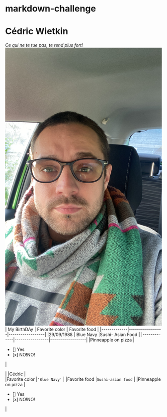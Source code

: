 # markdown-challenge
# Cédric Wietkin
*Ce qui ne te tue pas, te rend plus fort!*
<img src="tof.JPG">
| My BirthDAy | Favorite color  | Favorite food    |
|-------------|-----------------|------------------|
|29/09/1988   | Blue Navy       |Sushi- Asian Food |
|-------------|-----------------|------------------|
|Pinneapple on pizza | <ul><li>[] Yes</li><li>[x] NO!NO!</li></ul> |

|                    |Cédric                                        |                        
|Favorite color      |`'Blue Navy'`                                 |
|Favorite food       |`Sushi-asian food`                            |
|Pinneapple on pizza |<ul><li>[] Yes</li><li>[x] NO!NO!</li></ul>   |